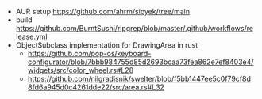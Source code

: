 - AUR setup https://github.com/ahrm/sioyek/tree/main
- build https://github.com/BurntSushi/ripgrep/blob/master/.github/workflows/release.yml
- ObjectSubclass implementation for DrawingArea in rust
  - https://github.com/pop-os/keyboard-configurator/blob/7bbb984755d85d2693bcaa73fea862e7ef8403e4/widgets/src/color_wheel.rs#L28
  - https://github.com/nilgradisnik/swelter/blob/f5bb1447ee5c0f79cf8d8fd6a945d0c4261dde22/src/area.rs#L32
